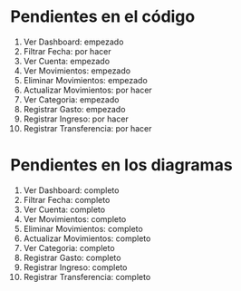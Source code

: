 # Pendientes en el código

1. Ver Dashboard: empezado
2. Filtrar Fecha: por hacer
3. Ver Cuenta: empezado
4. Ver Movimientos: empezado
5. Eliminar Movimientos: empezado
6. Actualizar Movimientos: por hacer
7. Ver Categoria: empezado
8. Registrar Gasto: empezado
9.  Registrar Ingreso: por hacer
10. Registrar Transferencia: por hacer

# Pendientes en los diagramas

1. Ver Dashboard: completo
2. Filtrar Fecha: completo
3. Ver Cuenta: completo
4. Ver Movimientos: completo
5. Eliminar Movimientos: completo
6. Actualizar Movimientos: completo
7. Ver Categoria: completo
8. Registrar Gasto: completo
9.  Registrar Ingreso: completo
10. Registrar Transferencia: completo